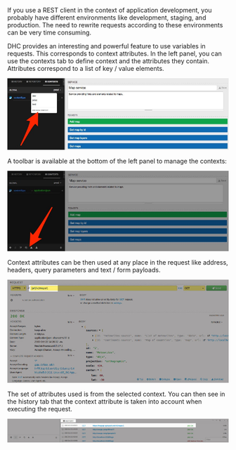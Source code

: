 If you use a REST client in the context of application development, you probably have different environments like development, staging, and production. The need to rewrite requests according to these environments can be very time consuming.

DHC provides an interesting and powerful feature to use variables in requests. This corresponds to context attributes. In the left panel, you can use the contexts tab to define context and the attributes they contain. Attributes correspond to a list of key / value elements.

![Documentation](images/23-context.jpg "Documentation")

A toolbar is available at the bottom of the left panel to manage the contexts:

![Documentation](images/22-toolbar.jpg "Documentation")

Context attributes can be then used at any place in the request like address, headers, query parameters and text / form payloads.

![Context attributes](images/24-context-attributes.jpg "Context attributes")

The set of attributes used is from the selected context. You can then see in the history tab that the context attribute is taken into account when executing the request.

![Context attributes](images/22-context-attributes.jpg "Context attributes")
